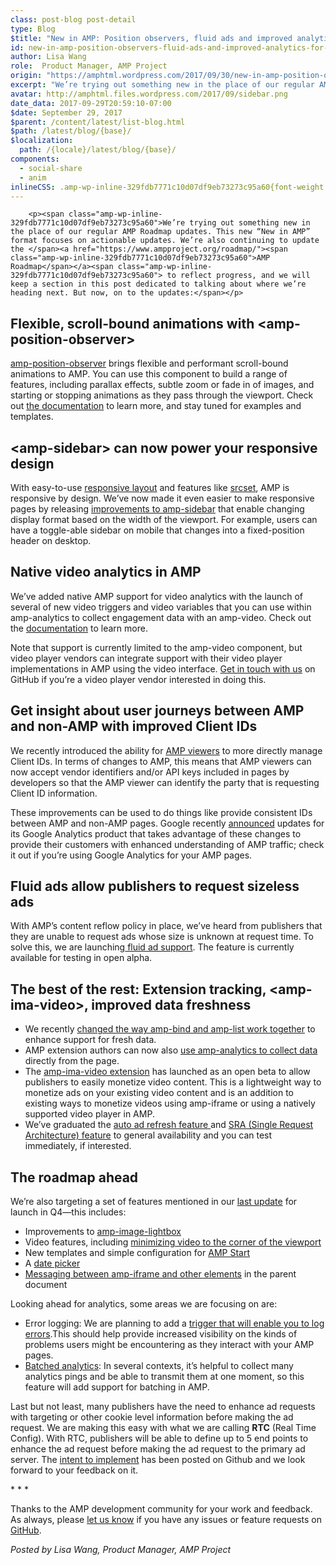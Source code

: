 ```yaml
---
class: post-blog post-detail
type: Blog
$title: "New in AMP: Position observers, fluid ads and improved analytics for video & beyond"
id: new-in-amp-position-observers-fluid-ads-and-improved-analytics-for-video-beyond
author: Lisa Wang
role:  Product Manager, AMP Project
origin: "https://amphtml.wordpress.com/2017/09/30/new-in-amp-position-observers-fluid-ads-and-improved-analytics-for-video-beyond/amp/"
excerpt: "We’re trying out something new in the place of our regular AMP Roadmap updates. This new “New in AMP” format focuses on actionable updates. We’re also continuing to update the AMP Roadmap to reflect progress, and we will keep a section in this post dedicated to talking about where we’re heading next. But now, on [&#8230;]"
avatar: http://amphtml.files.wordpress.com/2017/09/sidebar.png
date_data: 2017-09-29T20:59:10-07:00
$date: September 29, 2017
$parent: /content/latest/list-blog.html
$path: /latest/blog/{base}/
$localization:
  path: /{locale}/latest/blog/{base}/
components:
  - social-share
  - anim
inlineCSS: .amp-wp-inline-329fdb7771c10d07df9eb73273c95a60{font-weight:400;}
---
```


<div class="amp-wp-article-content">

		<p><span class="amp-wp-inline-329fdb7771c10d07df9eb73273c95a60">We’re trying out something new in the place of our regular AMP Roadmap updates. This new “New in AMP” format focuses on actionable updates. We’re also continuing to update the </span><a href="https://www.ampproject.org/roadmap/"><span class="amp-wp-inline-329fdb7771c10d07df9eb73273c95a60">AMP Roadmap</span></a><span class="amp-wp-inline-329fdb7771c10d07df9eb73273c95a60"> to reflect progress, and we will keep a section in this post dedicated to talking about where we’re heading next. But now, on to the updates:</span></p>
<h2><span class="amp-wp-inline-329fdb7771c10d07df9eb73273c95a60">Flexible, scroll-bound animations with &lt;amp-position-observer&gt;</span></h2>
<p><amp-anim class=" size-full wp-image-1641 aligncenter amp-wp-enforced-sizes" src="https://amphtml.files.wordpress.com/2017/09/scrollable.gif?w=660" alt="scrollable" width="303" height="540" sizes="(min-width: 303px) 303px, 100vw"></amp-anim></p>
<p><a href="https://github.com/ampproject/amphtml/blob/master/extensions/amp-position-observer/amp-position-observer.md"><span class="amp-wp-inline-329fdb7771c10d07df9eb73273c95a60">amp-position-observer</span></a><span class="amp-wp-inline-329fdb7771c10d07df9eb73273c95a60"> brings flexible and performant scroll-bound animations to AMP. You can use this component to build a range of features, including parallax effects, subtle zoom or fade in of images, and starting or stopping animations as they pass through the viewport. Check out </span><a href="https://github.com/ampproject/amphtml/blob/master/extensions/amp-position-observer/amp-position-observer.md"><span class="amp-wp-inline-329fdb7771c10d07df9eb73273c95a60">the documentation</span></a><span class="amp-wp-inline-329fdb7771c10d07df9eb73273c95a60"> to learn more, and stay tuned for examples and templates.</span></p>
<p><!--more--></p>
<h2><span class="amp-wp-inline-329fdb7771c10d07df9eb73273c95a60">&lt;amp-sidebar&gt; can now power your responsive design</span></h2>
<p><amp-img class=" size-full wp-image-1644 aligncenter amp-wp-enforced-sizes" src="https://amphtml.files.wordpress.com/2017/09/sidebar.png?w=660" alt="sidebar" srcset="https://amphtml.files.wordpress.com/2017/09/sidebar.png?w=660 660w, https://amphtml.files.wordpress.com/2017/09/sidebar.png?w=150 150w, https://amphtml.files.wordpress.com/2017/09/sidebar.png?w=300 300w, https://amphtml.files.wordpress.com/2017/09/sidebar.png?w=768 768w, https://amphtml.files.wordpress.com/2017/09/sidebar.png 1000w" sizes="(min-width: 660px) 660px, 100vw" width="660" height="374"></amp-img></p>
<p><span class="amp-wp-inline-329fdb7771c10d07df9eb73273c95a60">With easy-to-use </span><a href="https://www.ampproject.org/docs/guides/responsive/control_layout"><span class="amp-wp-inline-329fdb7771c10d07df9eb73273c95a60">responsive layout</span></a><span class="amp-wp-inline-329fdb7771c10d07df9eb73273c95a60"> and features like </span><a href="https://www.ampproject.org/docs/guides/responsive/control_layout"><span class="amp-wp-inline-329fdb7771c10d07df9eb73273c95a60">srcset</span></a><span class="amp-wp-inline-329fdb7771c10d07df9eb73273c95a60">, AMP is responsive by design. We’ve now made it even easier to make responsive pages by releasing </span><a href="https://www.ampproject.org/docs/reference/components/amp-sidebar#toolbar-(experimental)"><span class="amp-wp-inline-329fdb7771c10d07df9eb73273c95a60">improvements to amp-sidebar</span></a><span class="amp-wp-inline-329fdb7771c10d07df9eb73273c95a60"> that enable changing display format based on the width of the viewport. For example, users can have a toggle-able sidebar on mobile that changes into a fixed-position header on desktop.</span></p>
<h2><span class="amp-wp-inline-329fdb7771c10d07df9eb73273c95a60">Native video analytics in AMP</span></h2>
<p><amp-img class="alignnone size-full wp-image-1646 amp-wp-enforced-sizes" src="https://amphtml.files.wordpress.com/2017/09/video_snippet.png?w=660" alt="video_snippet" srcset="https://amphtml.files.wordpress.com/2017/09/video_snippet.png?w=660 660w, https://amphtml.files.wordpress.com/2017/09/video_snippet.png?w=1320 1320w, https://amphtml.files.wordpress.com/2017/09/video_snippet.png?w=150 150w, https://amphtml.files.wordpress.com/2017/09/video_snippet.png?w=300 300w, https://amphtml.files.wordpress.com/2017/09/video_snippet.png?w=768 768w, https://amphtml.files.wordpress.com/2017/09/video_snippet.png?w=1024 1024w" sizes="(min-width: 660px) 660px, 100vw" width="660" height="137"></amp-img></p>
<p><span class="amp-wp-inline-329fdb7771c10d07df9eb73273c95a60">We’ve added native AMP support for video analytics with the launch of several of new video triggers and video variables that you can use within amp-analytics to collect engagement data with an amp-video. Check out the </span><a href="https://github.com/ampproject/amphtml/blob/master/extensions/amp-analytics/amp-video-analytics.md"><span class="amp-wp-inline-329fdb7771c10d07df9eb73273c95a60">documentation</span></a><span class="amp-wp-inline-329fdb7771c10d07df9eb73273c95a60"> to learn more.</span></p>
<p><span class="amp-wp-inline-329fdb7771c10d07df9eb73273c95a60">Note that support is currently limited to the amp-video component, but video player vendors can integrate support with their video player implementations in AMP using the video interface. </span><a href="https://github.com/ampproject/amphtml/blob/cc0a66e9301e88964f5d1f534a623ffe9d0d186d/CONTRIBUTING.md"><span class="amp-wp-inline-329fdb7771c10d07df9eb73273c95a60">Get in touch with us</span></a><span class="amp-wp-inline-329fdb7771c10d07df9eb73273c95a60"> on GitHub if you’re a video player vendor interested in doing this.</span></p>
<h2><span class="amp-wp-inline-329fdb7771c10d07df9eb73273c95a60">Get insight about user journeys between AMP and non-AMP with improved Client IDs</span></h2>
<p><span class="amp-wp-inline-329fdb7771c10d07df9eb73273c95a60">We recently introduced the ability for </span><a href="https://github.com/ampproject/amphtml/blob/master/extensions/amp-viewer-integration/integrating-viewer-with-amp-doc-guide.md"><span class="amp-wp-inline-329fdb7771c10d07df9eb73273c95a60">AMP viewers</span></a><span class="amp-wp-inline-329fdb7771c10d07df9eb73273c95a60"> to more directly manage Client IDs. In terms of changes to AMP, this means that AMP viewers can now accept vendor identifiers and/or API keys included in pages by developers so that the AMP viewer can identify the party that is requesting Client ID information.</span></p>
<p><span class="amp-wp-inline-329fdb7771c10d07df9eb73273c95a60">These improvements can be used to do things like provide consistent IDs between AMP and non-AMP pages. Google recently </span><a href="https://analytics.googleblog.com/2017/09/google-analytics-is-enhancing-support-for-amp-on-cache.html"><span class="amp-wp-inline-329fdb7771c10d07df9eb73273c95a60">announced</span></a><span class="amp-wp-inline-329fdb7771c10d07df9eb73273c95a60"> updates for its Google Analytics product that takes advantage of these changes to provide their customers with enhanced understanding of AMP traffic; check it out if you’re using Google Analytics for your AMP pages.</span></p>
<h2><span class="amp-wp-inline-329fdb7771c10d07df9eb73273c95a60">Fluid ads allow publishers to request sizeless ads</span></h2>
<p><amp-img class="alignnone size-full wp-image-1651 amp-wp-enforced-sizes" src="https://amphtml.files.wordpress.com/2017/09/fluid_ad.png?w=660" alt="fluid_ad" srcset="https://amphtml.files.wordpress.com/2017/09/fluid_ad.png?w=660 660w, https://amphtml.files.wordpress.com/2017/09/fluid_ad.png?w=1320 1320w, https://amphtml.files.wordpress.com/2017/09/fluid_ad.png?w=150 150w, https://amphtml.files.wordpress.com/2017/09/fluid_ad.png?w=300 300w, https://amphtml.files.wordpress.com/2017/09/fluid_ad.png?w=768 768w, https://amphtml.files.wordpress.com/2017/09/fluid_ad.png?w=1024 1024w" sizes="(min-width: 660px) 660px, 100vw" width="660" height="92"></amp-img></p>
<p><span class="amp-wp-inline-329fdb7771c10d07df9eb73273c95a60">With AMP’s content reflow policy in place, we’ve heard from publishers that they are unable to request ads whose size is unknown at request time. To solve this, we are launching</span><a href="https://github.com/ampproject/amphtml/blob/master/extensions/amp-ad-network-doubleclick-impl/amp-ad-network-doubleclick-impl-internal.md#fluid-alpha"><span class="amp-wp-inline-329fdb7771c10d07df9eb73273c95a60"> fluid ad support</span></a><span class="amp-wp-inline-329fdb7771c10d07df9eb73273c95a60">. The feature is currently available for testing in open alpha.</span></p>
<h2><span class="amp-wp-inline-329fdb7771c10d07df9eb73273c95a60">The best of the rest: Extension tracking, &lt;amp-ima-video&gt;, improved data freshness</span></h2>
<ul><li class="amp-wp-inline-329fdb7771c10d07df9eb73273c95a60"><span class="amp-wp-inline-329fdb7771c10d07df9eb73273c95a60">We recently </span><a href="https://github.com/ampproject/amphtml/pull/10610"><span class="amp-wp-inline-329fdb7771c10d07df9eb73273c95a60">changed the way amp-bind and amp-list work together</span></a><span class="amp-wp-inline-329fdb7771c10d07df9eb73273c95a60"> to enhance support for fresh data.</span></li>
<li class="amp-wp-inline-329fdb7771c10d07df9eb73273c95a60"><span class="amp-wp-inline-329fdb7771c10d07df9eb73273c95a60">AMP extension authors can now also </span><a href="https://github.com/ampproject/amphtml/blob/master/extensions/amp-analytics/amp-components-analytics.md"><span class="amp-wp-inline-329fdb7771c10d07df9eb73273c95a60">use amp-analytics to collect data</span></a><span class="amp-wp-inline-329fdb7771c10d07df9eb73273c95a60"> directly from the page.</span></li>
<li class="amp-wp-inline-329fdb7771c10d07df9eb73273c95a60"><span class="amp-wp-inline-329fdb7771c10d07df9eb73273c95a60">The </span><a href="https://github.com/ampproject/amphtml/blob/master/extensions/amp-ima-video/amp-ima-video.md"><span class="amp-wp-inline-329fdb7771c10d07df9eb73273c95a60">amp-ima-video extension</span></a><span class="amp-wp-inline-329fdb7771c10d07df9eb73273c95a60"> has launched as an open beta to allow publishers to easily monetize video content. This is a lightweight way to monetize ads on your existing video content and is an addition to existing ways to monetize videos using amp-iframe or using a natively supported video player in AMP.</span></li>
<li class="amp-wp-inline-329fdb7771c10d07df9eb73273c95a60"><span class="amp-wp-inline-329fdb7771c10d07df9eb73273c95a60">We’ve graduated the </span><a href="https://github.com/ampproject/amphtml/blob/master/extensions/amp-ad-network-doubleclick-impl/amp-ad-network-doubleclick-impl-internal.md#amp-ad-refresh-alpha"><span class="amp-wp-inline-329fdb7771c10d07df9eb73273c95a60">auto ad refresh feature </span></a><span class="amp-wp-inline-329fdb7771c10d07df9eb73273c95a60">and </span><a href="https://github.com/ampproject/amphtml/blob/master/extensions/amp-ad-network-doubleclick-impl/amp-ad-network-doubleclick-impl-internal.md#sra-single-request-architecture-alpha"><span class="amp-wp-inline-329fdb7771c10d07df9eb73273c95a60">SRA (Single Request Architecture) feature</span></a><span class="amp-wp-inline-329fdb7771c10d07df9eb73273c95a60"> to general availability and you can test immediately, if interested. </span></li>
</ul><h2><span class="amp-wp-inline-329fdb7771c10d07df9eb73273c95a60">The roadmap ahead </span></h2>
<p><span class="amp-wp-inline-329fdb7771c10d07df9eb73273c95a60">We’re also targeting a set of features mentioned in our </span><a href="https://www.ampproject.org/latest/blog/amp-roadmap-update-for-q2/"><span class="amp-wp-inline-329fdb7771c10d07df9eb73273c95a60">last update</span></a><span class="amp-wp-inline-329fdb7771c10d07df9eb73273c95a60"> for launch in Q4—this includes:</span></p>
<ul><li class="amp-wp-inline-329fdb7771c10d07df9eb73273c95a60"><span class="amp-wp-inline-329fdb7771c10d07df9eb73273c95a60">Improvements to </span><a href="https://www.ampproject.org/docs/reference/components/amp-image-lightbox"><span class="amp-wp-inline-329fdb7771c10d07df9eb73273c95a60">amp-image-lightbox</span></a></li>
<li class="amp-wp-inline-329fdb7771c10d07df9eb73273c95a60"><span class="amp-wp-inline-329fdb7771c10d07df9eb73273c95a60">Video features, including </span><a href="https://github.com/ampproject/amphtml/issues/8088"><span class="amp-wp-inline-329fdb7771c10d07df9eb73273c95a60">minimizing video to the corner of the viewport</span></a></li>
<li class="amp-wp-inline-329fdb7771c10d07df9eb73273c95a60"><span class="amp-wp-inline-329fdb7771c10d07df9eb73273c95a60">New templates and simple configuration for </span><a href="http://ampstart.com"><span class="amp-wp-inline-329fdb7771c10d07df9eb73273c95a60">AMP Start</span></a></li>
<li class="amp-wp-inline-329fdb7771c10d07df9eb73273c95a60"><span class="amp-wp-inline-329fdb7771c10d07df9eb73273c95a60">A </span><a href="https://github.com/ampproject/amphtml/issues/6469"><span class="amp-wp-inline-329fdb7771c10d07df9eb73273c95a60">date picker</span></a></li>
<li class="amp-wp-inline-329fdb7771c10d07df9eb73273c95a60"><a href="https://github.com/ampproject/amphtml/issues/9074"><span class="amp-wp-inline-329fdb7771c10d07df9eb73273c95a60">Messaging between amp-iframe and other elements</span></a><span class="amp-wp-inline-329fdb7771c10d07df9eb73273c95a60"> in the parent document</span></li>
</ul><p><span class="amp-wp-inline-329fdb7771c10d07df9eb73273c95a60">Looking ahead for analytics, some areas we are focusing on are:</span></p>
<ul><li class="amp-wp-inline-329fdb7771c10d07df9eb73273c95a60"><span class="amp-wp-inline-329fdb7771c10d07df9eb73273c95a60">Error logging: We are planning to add a </span><a href="https://github.com/ampproject/amphtml/issues/6415"><span class="amp-wp-inline-329fdb7771c10d07df9eb73273c95a60">trigger that will enable you to log errors</span></a><span class="amp-wp-inline-329fdb7771c10d07df9eb73273c95a60">.This should help provide increased visibility on the kinds of problems users might be encountering as they interact with your AMP pages.</span></li>
<li class="amp-wp-inline-329fdb7771c10d07df9eb73273c95a60"><a href="https://github.com/ampproject/amphtml/issues/11241"><span class="amp-wp-inline-329fdb7771c10d07df9eb73273c95a60">Batched analytics</span></a><span class="amp-wp-inline-329fdb7771c10d07df9eb73273c95a60">: In several contexts, it’s helpful to collect many analytics pings and be able to transmit them at one moment, so this feature will add support for batching in AMP.</span></li>
</ul><p><span class="amp-wp-inline-329fdb7771c10d07df9eb73273c95a60">Last but not least, many publishers have the need to enhance ad requests with targeting or other cookie level information before making the ad request. We are making this easy with what we are calling </span><b>RTC</b><span class="amp-wp-inline-329fdb7771c10d07df9eb73273c95a60"> (Real Time Config). With RTC, publishers will be able to define up to 5 end points to enhance the ad request before making the ad request to the primary ad server. The </span><a href="https://github.com/ampproject/amphtml/issues/11321"><span class="amp-wp-inline-329fdb7771c10d07df9eb73273c95a60">intent to implement</span></a><span class="amp-wp-inline-329fdb7771c10d07df9eb73273c95a60"> has been posted on Github and we look forward to your feedback on it. </span></p>
<p><span class="amp-wp-inline-329fdb7771c10d07df9eb73273c95a60">* * *</span></p>
<p><span class="amp-wp-inline-329fdb7771c10d07df9eb73273c95a60">Thanks to the AMP development community for your work and feedback. As always, please </span><a href="https://www.ampproject.org/support/developer/get_support"><span class="amp-wp-inline-329fdb7771c10d07df9eb73273c95a60">let us know</span></a><span class="amp-wp-inline-329fdb7771c10d07df9eb73273c95a60"> if you have any issues or feature requests on </span><a href="https://github.com/ampproject/amphtml"><span class="amp-wp-inline-329fdb7771c10d07df9eb73273c95a60">GitHub</span></a><span class="amp-wp-inline-329fdb7771c10d07df9eb73273c95a60">.</span></p>
<p><i><span class="amp-wp-inline-329fdb7771c10d07df9eb73273c95a60">Posted by Lisa Wang, Product Manager, AMP Project</span></i></p>
	</div>

	


</div>

